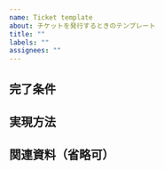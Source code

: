 ```yaml
---
name: Ticket template
about: チケットを発行するときのテンプレート
title: ""
labels: ""
assignees: ""
---
```


## 完了条件

## 実現方法

## 関連資料（省略可）
